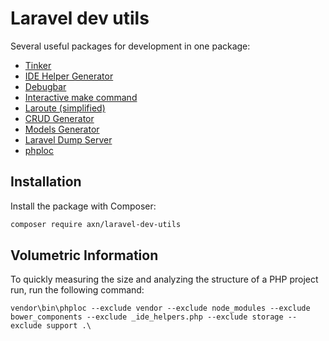 Laravel dev utils
=================

Several useful packages for development in one package:

* [Tinker](https://github.com/laravel/tinker)
* [IDE Helper Generator](https://github.com/barryvdh/laravel-ide-helper)
* [Debugbar](https://github.com/barryvdh/laravel-debugbar)
* [Interactive make command](https://github.com/laracademy/interactive-make)
* [Laroute (simplified)](https://github.com/AXN-Informatique/laravel-laroute)
* [CRUD Generator](https://github.com/AXN-Informatique/laravel-crud-generator)
* [Models Generator](https://github.com/AXN-Informatique/laravel-models-generator)
* [Laravel Dump Server](https://github.com/beyondcode/laravel-dump-server)
* [phploc](https://github.com/sebastianbergmann/phploc)

Installation
------------

Install the package with Composer:

```sh
composer require axn/laravel-dev-utils
```

## Volumetric Information

To quickly measuring the size and analyzing the structure of a PHP project run,
run the following command:

```
vendor\bin\phploc --exclude vendor --exclude node_modules --exclude bower_components --exclude _ide_helpers.php --exclude storage --exclude support .\
```
